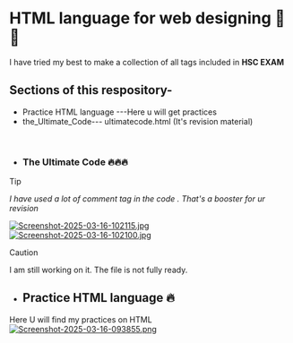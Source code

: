  # HTML language for web designing 🚀🔥   
I have tried my best to make a collection of all tags included in **HSC EXAM** 
## Sections of this respository-
 - Practice HTML language ---Here u will get practices
 - the_Ultimate_Code--- ultimatecode.html (It's revision material)
<!--
<h3>i am gonna try my best to make an ultimate code that will cover all the tags those are included in ICT sylllabus in HSC.
this also gonna help u to revise all the tags used in html language before your exam. <h3>
<h3>just download the ultimatecode.html file when i am done with all the tags.then enjoys my code through vs code and also get output from browser</h3><br>
--><br>

- ### The Ultimate Code 🔥🔥🔥
> [!TIP]
> <i> I have used a lot of comment tag in the code . That's a booster for ur revision </i> 
 
[![Screenshot-2025-03-16-102115.jpg](https://i.postimg.cc/nz2kpBtx/Screenshot-2025-03-16-102115.jpg)](https://postimg.cc/DJWscWZp)
 [![Screenshot-2025-03-16-102100.jpg](https://i.postimg.cc/k5xsYL1B/Screenshot-2025-03-16-102100.jpg)](https://postimg.cc/FfH07CQ4)
 
 > [!Caution]
> I am still working on it. The file is not fully ready.
 
- ## Practice HTML language 🔥
Here U will find my practices on HTML  
[![Screenshot-2025-03-16-093855.png](https://i.postimg.cc/DZwvY3vg/Screenshot-2025-03-16-093855.png)](https://postimg.cc/d7gcLXTk)

